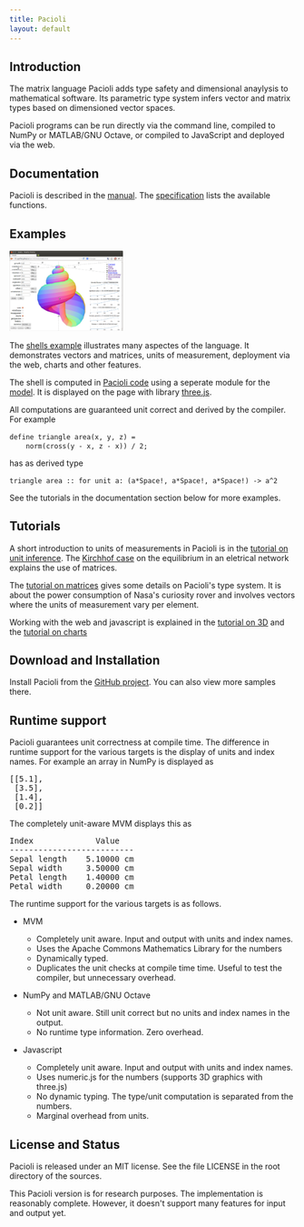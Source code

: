 ```yaml
---
title: Pacioli 
layout: default
---
```



Introduction
------------

The matrix language Pacioli adds type safety and dimensional anaylysis
to mathematical software. Its parametric type system infers vector and
matrix types based on dimensioned vector spaces.

Pacioli programs can be run directly via the command line, compiled to
NumPy or MATLAB/GNU Octave, or compiled to JavaScript and deployed via 
the web. 


Documentation
-------------

Pacioli is described in the [manual](manual.html). The
[specification](specification.html) lists the available functions.


Examples
--------

[<img src="shells.png"
      alt="Snapshot of a shell model"
      title="The Shells Case"
      width="200px">][shells] 
      
The [shells example][shells] illustrates many aspectes of the
language. It demonstrates vectors and matrices, units of measurement,
deployment via the web, charts and other features.

The shell is computed in [Pacioli code][prog] using a seperate module
for the [model][proglib]. It is displayed on the page with library
[three.js][three].

All computations are guaranteed unit correct and derived by the
compiler. For example

    define triangle area(x, y, z) =
        norm(cross(y - x, z - x)) / 2;

has as derived type

    triangle area :: for unit a: (a*Space!, a*Space!, a*Space!) -> a^2


See the tutorials in the documentation section below for more examples.

[shells]: shells
[three]: http://threejs.org/
[prog]: https://raw.githubusercontent.com/pgriffel/pacioli/master/samples/shells/shells.pacioli
[proglib]: https://raw.githubusercontent.com/pgriffel/pacioli/master/samples/shells/model.pacioli


Tutorials
---------

A short introduction to units of measurements in Pacioli is in the
[tutorial on unit inference][inference].  The [Kirchhof
case][kirchhof] on the equilibrium in an eletrical network explains
the use of matrices.

The [tutorial on matrices][matrices] gives some details on Pacioli's
type system. It is about the power consumption of Nasa's curiosity
rover and involves vectors where the units of measurement vary per
element.

Working with the web and javascript is explained in the [tutorial on
3D][space] and the [tutorial on charts][charts]

[inference]: unit-inference.html
[matrices]: matrices.html
[kirchhof]: kirchhof.html
[space]: space.html
[charts]: charts.html


Download and Installation
-------------------------

Install Pacioli from the [GitHub project][home]. You can also view
more samples there.

[home]: https://github.com/pgriffel/pacioli


Runtime support
---------------
Pacioli guarantees unit correctness at compile time. The difference in runtime support
for the various targets is the display of units and index names. For example an array
in NumPy is displayed as
<pre>
[[5.1],
 [3.5],
 [1.4],
 [0.2]]
</pre>
The completely unit-aware MVM displays this as
<pre>
Index             Value
--------------------------
Sepal length    5.10000 cm 
Sepal width     3.50000 cm
Petal length    1.40000 cm
Petal width     0.20000 cm
</pre>

The runtime support for the various targets is as follows.
* MVM
  - Completely unit aware. Input and output with units and index names.
  - Uses the Apache Commons Mathematics Library for the numbers
  - Dynamically typed.
  - Duplicates the unit checks at compile time time. Useful to test
    the compiler, but unnecessary overhead.

* NumPy and MATLAB/GNU Octave
  - Not unit aware. Still unit correct but no units and index names in
    the output.
  - No runtime type information. Zero overhead.

* Javascript
  - Completely unit aware. Input and output with units and index names.
  - Uses numeric.js for the numbers (supports 3D graphics with three.js)
  - No dynamic typing. The type/unit computation is separated from the
    numbers.
  - Marginal overhead from units.



License and Status
------------------

Pacioli is released under an MIT license. See the file LICENSE in the
root directory of the sources.

This Pacioli version is for research purposes. The implementation is
reasonably complete. However, it doesn't support many features for
input and output yet.
